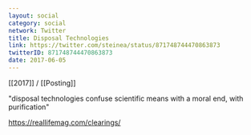 ```yaml
---
layout: social
category: social
network: Twitter
title: Disposal Technologies
link: https://twitter.com/steinea/status/871748744470863873
twitterID: 871748744470863873
date: 2017-06-05
---
```


[[2017]] / [[Posting]]

"disposal technologies confuse scientific means with a moral end, with purification"

<https://reallifemag.com/clearings/>
